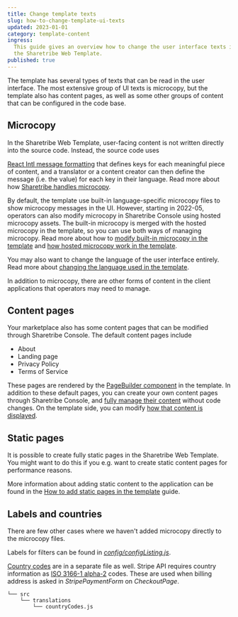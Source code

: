 ```yaml
---
title: Change template texts
slug: how-to-change-template-ui-texts
updated: 2023-01-01
category: template-content
ingress:
  This guide gives an overview how to change the user interface texts in
  the Sharetribe Web Template.
published: true
---
```


The template has several types of texts that can be read in the user
interface. The most extensive group of UI texts is microcopy, but the
template also has content pages, as well as some other groups of content
that can be configured in the code base.

## Microcopy

In the Sharetribe Web Template, user-facing content is not written
directly into the source code. Instead, the source code uses

[React Intl message formatting](https://formatjs.io/docs/intl#formatmessage)
that defines keys for each meaningful piece of content, and a translator
or a content creator can then define the message (i.e. the value) for
each key in their language. Read more about how
[Sharetribe handles microcopy](/concepts/microcopy/).

By default, the template use built-in language-specific microcopy files
to show microcopy messages in the UI. However, starting in 2022-05,
operators can also modify microcopy in Sharetribe Console using hosted
microcopy assets. The built-in microcopy is merged with the hosted
microcopy in the template, so you can use both ways of managing
microcopy. Read more about how to
[modify built-in microcopy in the template](/template/how-to-change-ftw-bundled-microcopy/)
and
[how hosted microcopy work in the template](/template/hosted-microcopy/).

You may also want to change the language of the user interface entirely.
Read more about
[changing the language used in the template](/template/how-to-change-template-language/).

In addition to microcopy, there are other forms of content in the client
applications that operators may need to manage.

## Content pages

Your marketplace also has some content pages that can be modified
through Sharetribe Console. The default content pages include

- About
- Landing page
- Privacy Policy
- Terms of Service

These pages are rendered by the
[PageBuilder component](/template/page-builder/) in the template. In
addition to these default pages, you can create your own content pages
through Sharetribe Console, and
[fully manage their content](/concepts/content-management/) without code
changes. On the template side, you can modify
[how that content is displayed](/how-to/options-prop/).

## Static pages

It is possible to create fully static pages in the Sharetribe Web
Template. You might want to do this if you e.g. want to create static
content pages for performance reasons.

More information about adding static content to the application can be
found in the
[How to add static pages in the template](/template/how-to-add-static-pages/)
guide.

## Labels and countries

There are few other cases where we haven't added microcopy directly to
the microcopy files.

Labels for filters can be found in
[_config/configListing.js_](https://github.com/sharetribe/web-template/blob/main/src/config/configListing.js).

[Country codes](https://github.com/sharetribe/web-template/blob/master/src/translations/countryCodes.js)
are in a separate file as well. Stripe API requires country information
as
[ISO 3166-1 alpha-2](https://en.wikipedia.org/wiki/ISO_3166-1_alpha-2)
codes. These are used when billing address is asked in
_StripePaymentForm_ on _CheckoutPage_.

```shell
└── src
    └── translations
        └── countryCodes.js
```
